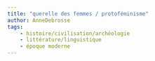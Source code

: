 ```yaml
---
title: "querelle des femmes / protoféminisme"
author: AnneDebrosse
tags:
    - histoire/civilisation/archéologie
    - littérature/linguistique
    - époque moderne
---
```

